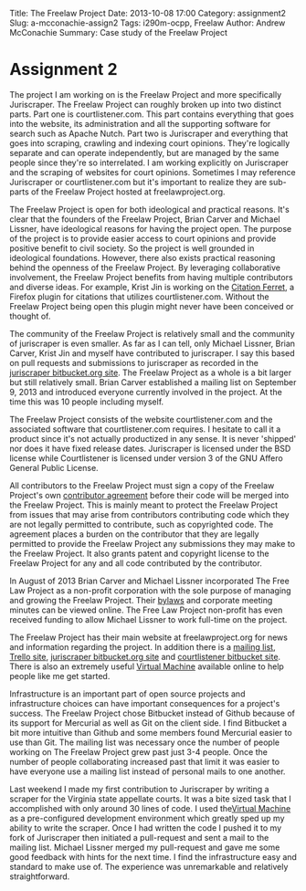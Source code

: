 Title: The Freelaw Project
Date: 2013-10-08 17:00
Category: assignment2
Slug: a-mcconachie-assign2
Tags: i290m-ocpp, Freelaw
Author: Andrew McConachie
Summary: Case study of the Freelaw Project

# Assignment 2

The project I am working on is the Freelaw Project and more specifically Juriscraper.  The Freelaw Project can roughly broken up into two distinct parts.  Part one is courtlistener.com.  This part contains everything that goes into the website, its administration and all the supporting software for search such as Apache Nutch.  Part two is Juriscraper and everything that goes into scraping, crawling and indexing court opinions.  They're logically separate and can operate independently, but are managed by the same people since they're so interrelated.  I am working explicitly on Juriscraper and the scraping of websites for court opinions.  Sometimes I may reference Juriscraper or courtlistener.com but it's important to realize they are sub-parts of the Freelaw Project hosted at freelawproject.org.

The Freelaw Project is open for both ideological and practical reasons.  It's clear that the founders of the Freelaw Project, Brian Carver and Michael Lissner, have ideological reasons for having the project open.  The purpose of the project is to provide easier access to court opinions and provide positive benefit to civil society.  So the project is well grounded in ideological foundations.  However, there also exists practical reasoning behind the openness of the Freelaw Project.  By leveraging collaborative involvement, the Freelaw Project benefits from having multiple contributors and diverse ideas.  For example, Krist Jin is working on the [Citation Ferret](http://citationstylist.org/2013/08/20/free-law-ferret-document-to-cited-cases-in-a-click/), a Firefox plugin for citations that utilizes courtlistener.com.  Without the Freelaw Project being open this plugin might never have been conceived or thought of.

The community of the Freelaw Project is relatively small and the community of juriscraper is even smaller.  As far as I can tell, only Michael Lissner, Brian Carver, Krist Jin and myself have contributed to juriscraper.  I say this based on pull requests and submissions to juriscraper as recorded in the [juriscraper bitbucket.org site](https://bitbucket.org/mlissner/juriscraper).  The Freelaw Project as a whole is a bit larger but still relatively small.  Brian Carver established a mailing list on September 9, 2013 and introduced everyone currently involved in the project.  At the time this was 10 people including myself.  

The Freelaw Project consists of the website courtlistener.com and the associated software that courtlistener.com requires.  I hesitate to call it a product since it's not actually productized in any sense.  It is never 'shipped' nor does it have fixed release dates.  Juriscraper is licensed under the BSD license while Courtlistener is licensed under version 3 of the GNU Affero General Public License.

All contributors to the Freelaw Project must sign a copy of the Freelaw Project's own [contributor agreement](https://bitbucket.org/mlissner/juriscraper/src/ab91abe679c01d14b22b5cffc430879c85f78f48/contributor_license_agreement.txt?at=default) before their code will be merged into the Freelaw Project.  This is mainly meant to protect the Freelaw Project from issues that may arise from contributors contributing code which they are not legally permitted to contribute, such as copyrighted code.  The agreement places a burden on the contributor that they are legally permitted to provide the Freelaw Project any submissions they may make to the Freelaw Project.  It also grants patent and copyright license to the Freelaw Project for any and all code contributed by the contributor.

In August of 2013 Brian Carver and Michael Lissner incorporated The Free Law Project as a non-profit corporation with the sole purpose of managing and growing the Freelaw Project.  Their [bylaws](http://freelawproject.org/non-profit-documents/) and corporate meeting minutes can be viewed online.  The Free Law Project non-profit has even received funding to allow Michael Lissner to work full-time on the project.

The Freelaw Project has their main website at freelawproject.org for news and information regarding the project.  In addition there is a [mailing list](http://lists.freelawproject.org/cgi-bin/mailman/listinfo/dev), [Trello site](https://trello.com/b/F3jrqway/courtlistener), [juriscraper bitbucket.org site](https://bitbucket.org/mlissner/juriscraper) and [courtlistener bitbucket site](https://bitbucket.org/mlissner/search-and-awareness-platform-courtlistener/src).  There is also an extremely useful [Virtual Machine](https://www.courtlistener.com/tools/free-law-machine/) available online to help people like me get started.

Infrastructure is an important part of open source projects and infrastructure choices can have important consequences for a project's success.  The Freelaw Project chose Bitbucket instead of Github because of its support for Mercurial as well as Git on the client side.  I find Bitbucket a bit more intuitive than Github and some members found Mercurial easier to use than Git.  The mailing list was necessary once the number of people working on The Freelaw Project grew past just 3-4 people.  Once the number of people collaborating increased past that limit it was easier to have everyone use a mailing list instead of personal mails to one another.

Last weekend I made my first contribution to Juriscraper by writing a scraper for the Virginia state appellate courts.  It was a bite sized task that I accomplished with only around 30 lines of code.  I used the[Virtual Machine](https://www.courtlistener.com/tools/free-law-machine/) as a pre-configured development environment which greatly sped up my ability to write the scraper.  Once I had written the code I pushed it to my fork of Juriscraper then initiated a pull-request and sent a mail to the mailing list.  Michael Lissner merged my pull-request and gave me some good feedback with hints for the next time.  I find the infrastructure easy and standard to make use of.  The experience was unremarkable and relatively straightforward.